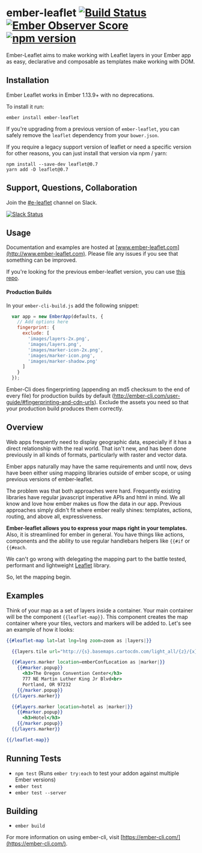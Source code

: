 # ember-leaflet [![Build Status](https://travis-ci.org/miguelcobain/ember-leaflet.svg)](https://travis-ci.org/miguelcobain/ember-leaflet) [![Ember Observer Score](http://emberobserver.com/badges/ember-leaflet.svg)](http://emberobserver.com/addons/ember-leaflet) [![npm version](https://badge.fury.io/js/ember-leaflet.svg)](https://badge.fury.io/js/ember-leaflet)

Ember-Leaflet aims to make working with Leaflet layers in your Ember app as easy, declarative and composable as templates make working with DOM.

## Installation

Ember Leaflet works in Ember 1.13.9+ with no deprecations.

To install it run:
```
ember install ember-leaflet
```

If you're upgrading from a previous version of `ember-leaflet`, you can safely remove the `leaflet` dependency from your `bower.json`.

If you require a legacy support version of leaflet or need a specific version for other reasons, you can just install that version via npm / yarn:

```
npm install --save-dev leaflet@0.7
yarn add -D leaflet@0.7
```

## Support, Questions, Collaboration

Join the [#e-leaflet](https://embercommunity.slack.com/messages/e-leaflet/) channel on Slack.

[![Slack Status](https://ember-community-slackin.herokuapp.com/badge.svg)](https://ember-community-slackin.herokuapp.com/)

## Usage

Documentation and examples are hosted at [www.ember-leaflet.com](http://www.ember-leaflet.com).
Please file any issues if you see that something can be improved.

If you're looking for the previous ember-leaflet version, you can use [this repo](https://github.com/gabesmed/ember-leaflet).

#### Production Builds
In your <code>ember-cli-build.js</code> add the following snippet:
```js
  var app = new EmberApp(defaults, {
    // Add options here
    fingerprint: {
      exclude: [
        'images/layers-2x.png',
        'images/layers.png',
        'images/marker-icon-2x.png',
        'images/marker-icon.png',
        'images/marker-shadow.png'
      ]
    }
  });
```
Ember-Cli does fingerprinting (appending an md5 checksum to the end of every file) for production builds by default (http://ember-cli.com/user-guide/#fingerprinting-and-cdn-urls). Exclude the assets you need so that your production build produces them correctly.

## Overview

Web apps frequently need to display geographic data, especially if it has a direct relationship with the real world. That isn't new, and has been done previously in all kinds of formats, particularly with raster and vector data.

Ember apps naturally may have the same requirements and until now, devs have been either using mapping libraries outside of ember scope, or using previous versions of ember-leaflet.

The problem was that both approaches were hard. Frequently existing libraries have regular javascript imperative APIs and html in mind. We all know and love how ember makes us flow the data in our app. Previous approaches simply didn't fit where ember really shines: templates, actions, routing, and above all, expressiveness.

**Ember-leaflet allows you to express your maps right in your templates.** Also, it is streamlined for ember in general. You have things like actions, components and the ability to use regular handlebars helpers like `{{#if` or `{{#each`.

We can't go wrong with delegating the mapping part to the battle tested, performant and lightweight [Leaflet](http://leafletjs.com/) library.

So, let the mapping begin.

## Examples

Think of your map as a set of layers inside a container. Your main container will be the component `{{leaflet-map}}`. This component creates the map container where your tiles, vectors and markers will be added to. Let's see an example of how it looks:

```handlebars
{{#leaflet-map lat=lat lng=lng zoom=zoom as |layers|}}

  {{layers.tile url="http://{s}.basemaps.cartocdn.com/light_all/{z}/{x}/{y}.png"}}

  {{#layers.marker location=emberConfLocation as |marker|}}
    {{#marker.popup}}
      <h3>The Oregon Convention Center</h3>
      777 NE Martin Luther King Jr Blvd<br>
      Portland, OR 97232
    {{/marker.popup}}
  {{/layers.marker}}

  {{#layers.marker location=hotel as |marker|}}
    {{#marker.popup}}
      <h3>Hotel</h3>
    {{/marker.popup}}
  {{/layers.marker}}

{{/leaflet-map}}
```

## Running Tests

* `npm test` (Runs `ember try:each` to test your addon against multiple Ember versions)
* `ember test`
* `ember test --server`

## Building

* `ember build`

For more information on using ember-cli, visit [https://ember-cli.com/](https://ember-cli.com/).
